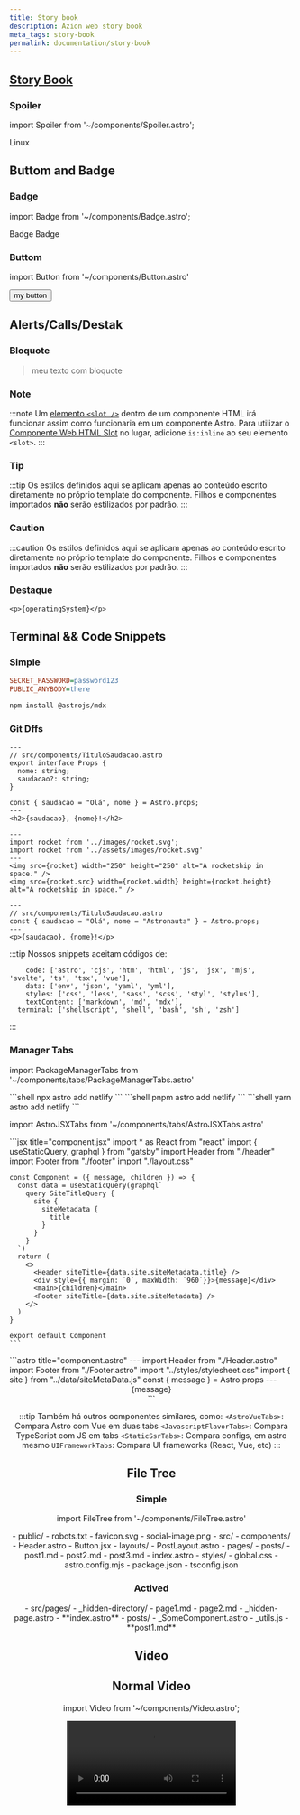 ```yaml
---
title: Story book
description: Azion web story book
meta_tags: story-book
permalink: documentation/story-book
---
```



## [Story Book](https://fun-cranberry.cloudvent.net/en/documentation/story-book)

### Spoiler 

import Spoiler from '~/components/Spoiler.astro';

<Spoiler>Linux</Spoiler>


## Buttom and Badge
### Badge

import Badge from '~/components/Badge.astro';

<Badge>
  Badge
</Badge>

<Badge variant="accent"> 
  Badge 
</Badge>

### Buttom

import Button from '~/components/Button.astro'

<Button href="/en/"> 
my button 
</Button>

## Alerts/Calls/Destak

### Bloquote
> meu texto com bloquote

### Note
:::note
Um [elemento `<slot />`](/pt-br/core-concepts/astro-components/#slots) dentro de um componente HTML irá funcionar assim como funcionaria em um componente Astro. Para utilizar o [Componente Web HTML Slot](https://developer.mozilla.org/en-US/docs/Web/HTML/Element/slot) no lugar, adicione `is:inline` ao seu elemento `<slot>`.
:::

### Tip
:::tip
Os estilos definidos aqui se aplicam apenas ao conteúdo escrito diretamente no próprio template do componente. Filhos e componentes importados **não** serão estilizados por padrão.
:::


### Caution
:::caution
Os estilos definidos aqui se aplicam apenas ao conteúdo escrito diretamente no próprio template do componente. Filhos e componentes importados **não** serão estilizados por padrão.
:::

### Destaque

`<p>{operatingSystem}</p>`


## Terminal && Code Snippets

### Simple
```ini title=".env"
SECRET_PASSWORD=password123
PUBLIC_ANYBODY=there
```

```sh
npm install @astrojs/mdx
```

### Git Dffs

```astro ins={3-6} del={8}
---
// src/components/TituloSaudacao.astro
export interface Props {
  nome: string;
  saudacao?: string;
}

const { saudacao = "Olá", nome } = Astro.props;
---
<h2>{saudacao}, {nome}!</h2>
```

```astro title="src/components/MyComponent.astro" ".src" ".width" ".height" del={2,5} ins={3,6}
---
import rocket from '../images/rocket.svg';
import rocket from '../assets/images/rocket.svg'
---
<img src={rocket} width="250" height="250" alt="A rocketship in space." />
<img src={rocket.src} width={rocket.width} height={rocket.height} alt="A rocketship in space." />
```

```astro ins="= \"Olá\"" ins="= \"Astronauta\"" {1-4} 
---
// src/components/TituloSaudacao.astro
const { saudacao = "Olá", nome = "Astronauta" } = Astro.props;
---
<p>{saudacao}, {nome}!</p>
```

:::tip
Nossos snippets aceitam códigos de:
```
	code: ['astro', 'cjs', 'htm', 'html', 'js', 'jsx', 'mjs', 'svelte', 'ts', 'tsx', 'vue'],
	data: ['env', 'json', 'yaml', 'yml'],
	styles: ['css', 'less', 'sass', 'scss', 'styl', 'stylus'],
	textContent: ['markdown', 'md', 'mdx'],
  terminal: ['shellscript', 'shell', 'bash', 'sh', 'zsh']
```
:::

### Manager Tabs

import PackageManagerTabs from '~/components/tabs/PackageManagerTabs.astro'

<PackageManagerTabs>
    <Fragment slot="npm">
    ```shell
    npx astro add netlify
    ```
    </Fragment>
    <Fragment slot="pnpm">
    ```shell
    pnpm astro add netlify
    ```
    </Fragment>
    <Fragment slot="yarn">
    ```shell
    yarn astro add netlify
    ```
    </Fragment>
</PackageManagerTabs>

import AstroJSXTabs from '~/components/tabs/AstroJSXTabs.astro'

<AstroJSXTabs>
  <Fragment slot="jsx">
    ```jsx title="component.jsx"
    import * as React from "react"
    import { useStaticQuery, graphql } from "gatsby"
    import Header from "./header"
    import Footer from "./footer"
    import "./layout.css"

    const Component = ({ message, children }) => {
      const data = useStaticQuery(graphql`
        query SiteTitleQuery {
          site {
            siteMetadata {
              title
            }
          }
        }
      `)
      return (
        <>
          <Header siteTitle={data.site.siteMetadata.title} />
          <div style={{ margin: `0`, maxWidth: `960`}}>{message}</div>
          <main>{children}</main>
          <Footer siteTitle={data.site.siteMetadata} />
        </>
      )
    }

    export default Component
    ``` 
  </Fragment>
    <Fragment slot="astro">
    ```astro title="component.astro"
    ---
    import Header from "./Header.astro"
    import Footer from "./Footer.astro"
    import "../styles/stylesheet.css"
    import { site } from "../data/siteMetaData.js"
    const { message } = Astro.props
    ---
    <Header siteTitle={site.title} />
      <div style="margin: 0; max-width: 960;">{message}</div>
      <main>
        <slot />
      </main>
    <Footer siteTitle={site.title} />
    ```
  </Fragment>
</AstroJSXTabs>

:::tip
  Também há outros ocmponentes similares, como: 
  `<AstroVueTabs>`: Compara Astro com Vue em duas tabs
  `<JavascriptFlavorTabs>`: Compara TypeScript com JS em tabs
  `<StaticSsrTabs>`: Compara configs, em astro mesmo
  `UIFrameworkTabs`: Compara UI frameworks (React, Vue, etc)
:::

## File Tree

### Simple

import FileTree from '~/components/FileTree.astro'

<FileTree>
- public/
  - robots.txt
  - favicon.svg
  - social-image.png
- src/
  - components/
    - Header.astro
    - Button.jsx
  - layouts/
    - PostLayout.astro
  - pages/
    - posts/
      - post1.md
      - post2.md
      - post3.md
    - index.astro
  - styles/
    - global.css
- astro.config.mjs
- package.json
- tsconfig.json
</FileTree>

### Actived
<FileTree>
- src/pages/
  - _hidden-directory/
    - page1.md
    - page2.md
  - _hidden-page.astro
  - **index.astro**
  - posts/
    - _SomeComponent.astro
    - _utils.js
    - **post1.md**
</FileTree>

## Video

## Normal Video

import Video from '~/components/Video.astro';

<Video src="https://user-images.githubusercontent.com/4033662/197398760-8fd30eff-4d13-449d-a598-00a6a1ac4644.mp4" type="video/mp4" />
{/* https://www.npmjs.com/package/@astro-community/astro-embed-youtube */}


### Lopping Video 

import LoopingVideo from '~/components/LoopingVideo.astro'

<LoopingVideo sources={[{ src: '/videos/stores-example.mp4', type: 'video/mp4' }]} />

## Deploy Guides
import DeployGuidesNav from '~/components/DeployGuidesNav.astro';

<DeployGuidesNav />

## Box

import Box from '~/components/tutorial/Box.astro'
import Checklist from '~/components/Checklist.astro';
import MultipleChoice from '~/components/tutorial/MultipleChoice.astro';
import Option from '~/components/tutorial/Option.astro';

<Box icon="check-list">
## Checklist

<Checklist>
- [ ] I can create a new page for my website and link to it from an existing page.
- [ ] I can commit my changes back to GitHub and update my live site on Netlify.
</Checklist>
</Box>

<Box icon="puzzle-piece">
## Try it yourself - Add a Blog page

Add a third page `blog.astro` to your site, following the [same steps as above](#create-a-new-astro-file).

(Don't forget to add a third navigation link to every page.)

<details>
<summary>Show me the steps.</summary>
1. Create a new file at `src/pages/blog.astro`.
2. Copy the entire contents of `index.astro` and paste them into `blog.astro`.
3. [Add a third navigation link](#add-navigation-links) to the top of every page:

```astro title="src/pages/index.astro" ins={4}
<body>
  <a href="/">Home</a>
  <a href="/about/">About</a>
  <a href="/blog/">Blog</a>

  <h1>My Astro Site</h1>
</body>
```
</details>
</Box>

<Box icon="question-mark">

### Test your knowledge

Which of the following is...
1. A code editor, for making changes to your files and their content?

    <MultipleChoice>
      <Option>
        web browser
      </Option>
      <Option>
        Terminal
      </Option>
      <Option isCorrect>
        VS Code
      </Option>
    </MultipleChoice>

2. An online version control provider for your repository?

    <MultipleChoice>
      <Option isCorrect>
        GitHub
      </Option>
      <Option>
        Terminal
      </Option>
      <Option>
        VS Code
      </Option>
    </MultipleChoice>

3. An application for running commands?
    <MultipleChoice>
      <Option>
        GitHub
      </Option>
      <Option isCorrect>
        Terminal
      </Option>
      <Option>
        web browser
      </Option>
    </MultipleChoice>

</Box>


## Checks

import PreCheck from '~/components/tutorial/PreCheck.astro';

<PreCheck>
  - Install any tools that you will use to build your Astro website
</PreCheck>

import Lede from '~/components/tutorial/Lede.astro';

<Lede> In this tutorial, you'll learn Astro's key features by building a fully-functioning blog, from zero to full launch! 🚀 </Lede>

import DontEditWarning from '~/components/DontEditWarning.astro';

<DontEditWarning />

### Diagramas
import IslandsDiagram from '~/components/IslandsDiagram.astro';

<IslandsDiagram>
  <Fragment slot="headerApp">Header (interactive island)</Fragment>
  <Fragment slot="sidebarApp">Sidebar (static HTML)</Fragment>
  <Fragment slot="main">
    Static content like text, images, etc.
  </Fragment>
  <Fragment slot="carouselApp">Image carousel (interactive island)</Fragment>
  <Fragment slot="footer">Footer (static HTML)</Fragment>
  <Fragment slot="source">Source: [Islands Architecture: Jason Miller](https://jasonformat.com/islands-architecture/)</Fragment>
</IslandsDiagram>

:::tip 
  Só temos esse diagrama por enquanto e ele é focado no Astro, temos que editar caso o uso seja necessário
:::


import Since from '~/components/Since.astro'

<Since v="2.6.0" />

:::caution
  Precisa ser editado para ser utilizado
::: 

### Recipes 
import RecipeLinks from "~/components/RecipeLinks.astro"

<RecipeLinks slugs={["en/astro/recipes/i18n"]} />

import RecipesNav from '~/components/RecipesNav.astro';

<RecipesNav />

:::caution 
  O recipes nav só renderiza itens que são do tipo RECIPES
:::


### Contribuitors

import ContributorList from '~/components/ContributorList.astro'

<ContributorList githubRepo="withastro/docs" />
